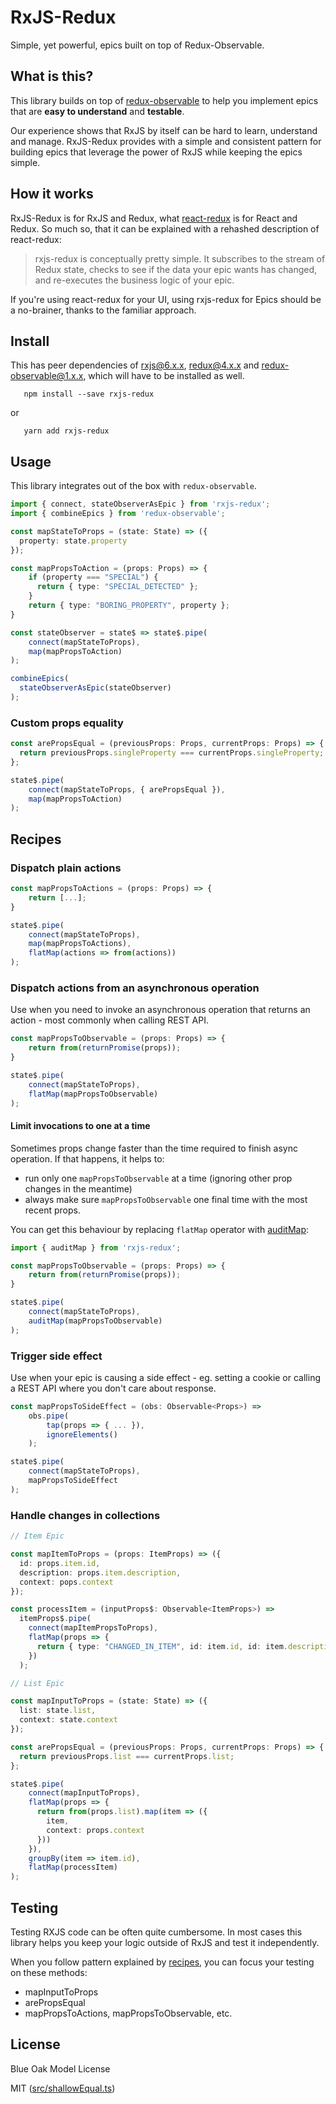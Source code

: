 # RxJS-Redux

Simple, yet powerful, epics built on top of Redux-Observable.

## What is this?

This library builds on top of [redux-observable](https://github.com/redux-observable/redux-observable) to help you implement epics that are **easy to understand** and **testable**.

Our experience shows that RxJS by itself can be hard to learn, understand and manage. RxJS-Redux provides with a simple and consistent pattern for building epics that leverage the power of RxJS while keeping the epics simple.

## How it works

RxJS-Redux is for RxJS and Redux, what [react-redux](https://github.com/reduxjs/react-redux) is for React and Redux. So much so, that it can be explained with a rehashed description of react-redux:

>rxjs-redux is conceptually pretty simple. It subscribes to the stream of Redux state, checks to see if the data your epic wants has changed, and re-executes the business logic of your epic.

If you're using react-redux for your UI, using rxjs-redux for Epics should be a no-brainer, thanks to the familiar approach.

## Install

This has peer dependencies of rxjs@6.x.x, redux@4.x.x and redux-observable@1.x.x, which will have to be installed as well.

       npm install --save rxjs-redux

or

       yarn add rxjs-redux

## Usage

This library integrates out of the box with `redux-observable`.

```typescript
import { connect, stateObserverAsEpic } from 'rxjs-redux';
import { combineEpics } from 'redux-observable';

const mapStateToProps = (state: State) => ({
  property: state.property
});

const mapPropsToAction = (props: Props) => {
    if (property === "SPECIAL") {
      return { type: "SPECIAL_DETECTED" };
    }
    return { type: "BORING_PROPERTY", property };
}

const stateObserver = state$ => state$.pipe(
    connect(mapStateToProps),
    map(mapPropsToAction)
);

combineEpics(
  stateObserverAsEpic(stateObserver)
);
```

### Custom props equality


```typescript
const arePropsEqual = (previousProps: Props, currentProps: Props) => {
  return previousProps.singleProperty === currentProps.singleProperty;
};

state$.pipe(
    connect(mapStateToProps, { arePropsEqual }),
    map(mapPropsToAction)
);
```

## Recipes

### Dispatch plain actions

```typescript
const mapPropsToActions = (props: Props) => {
    return [...];
}

state$.pipe(
    connect(mapStateToProps),
    map(mapPropsToActions),
    flatMap(actions => from(actions))
);
```

### Dispatch actions from an asynchronous operation

Use when you need to invoke an asynchronous operation that returns an action - most commonly when calling REST API.

```typescript
const mapPropsToObservable = (props: Props) => {
    return from(returnPromise(props));
}

state$.pipe(
    connect(mapStateToProps),
    flatMap(mapPropsToObservable)
);
```

#### Limit invocations to one at a time

Sometimes props change faster than the time required to finish async operation. If that happens, it helps to:
 - run only one `mapPropsToObservable` at a time (ignoring other prop changes in the meantime)
 - always make sure `mapPropsToObservable` one final time with the most recent props.

You can get this behaviour by replacing `flatMap` operator with [auditMap](https://github.com/ReactiveX/rxjs/issues/1777):

```typescript
import { auditMap } from 'rxjs-redux';

const mapPropsToObservable = (props: Props) => {
    return from(returnPromise(props));
}

state$.pipe(
    connect(mapStateToProps),
    auditMap(mapPropsToObservable)
);
```

### Trigger side effect

Use when your epic is causing a side effect - eg. setting a cookie or calling a REST API where you don't care about response.

```typescript
const mapPropsToSideEffect = (obs: Observable<Props>) =>
    obs.pipe(
        tap(props => { ... }),
        ignoreElements()
    );

state$.pipe(
    connect(mapStateToProps),
    mapPropsToSideEffect
);
```

### Handle changes in collections

```typescript
// Item Epic

const mapItemToProps = (props: ItemProps) => ({
  id: props.item.id,
  description: props.item.description,
  context: pops.context
});

const processItem = (inputProps$: Observable<ItemProps>) =>
  itemProps$.pipe(
    connect(mapItemPropsToProps),
    flatMap(props => {
      return { type: "CHANGED_IN_ITEM", id: item.id, id: item.description, context };
    })
  );

// List Epic

const mapInputToProps = (state: State) => ({
  list: state.list,
  context: state.context
});

const arePropsEqual = (previousProps: Props, currentProps: Props) => {
  return previousProps.list === currentProps.list;
};

state$.pipe(
    connect(mapInputToProps),
    flatMap(props => {
      return from(props.list).map(item => ({
        item,
        context: props.context
      }))
    }),
    groupBy(item => item.id),
    flatMap(processItem)
);
```

## Testing

Testing RXJS code can be often quite cumbersome. In most cases this library helps you keep your logic outside of RxJS and test it independently.

When you follow pattern explained by [recipes](#recipes), you can focus your testing on these methods:

 - mapInputToProps
 - arePropsEqual
 - mapPropsToActions, mapPropsToObservable, etc.


## License

Blue Oak Model License

MIT ([src/shallowEqual.ts](src/shallowEqual.ts))
